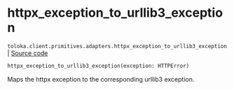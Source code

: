 # httpx_exception_to_urllib3_exception
`toloka.client.primitives.adapters.httpx_exception_to_urllib3_exception` | [Source code](https://github.com/Toloka/toloka-kit/blob/v1.2.1/src/client/primitives/adapters.py#L147)

```python
httpx_exception_to_urllib3_exception(exception: HTTPError)
```

Maps the httpx exception to the corresponding urllib3 exception.

